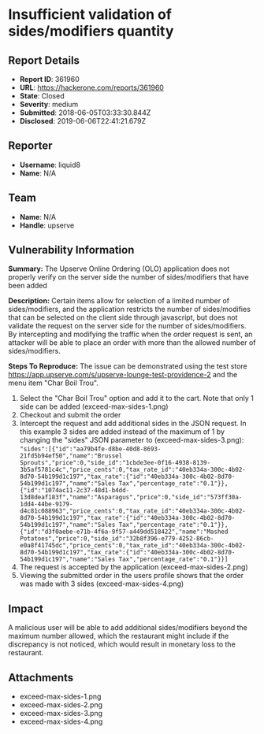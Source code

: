 # Insufficient validation of sides/modifiers quantity

## Report Details
- **Report ID**: 361960
- **URL**: https://hackerone.com/reports/361960
- **State**: Closed
- **Severity**: medium
- **Submitted**: 2018-06-05T03:33:30.844Z
- **Disclosed**: 2019-06-06T22:41:21.679Z

## Reporter
- **Username**: liquid8
- **Name**: N/A

## Team
- **Name**: N/A
- **Handle**: upserve

## Vulnerability Information
**Summary:**
The Upserve Online Ordering (OLO) application does not properly verify on the server side the number of sides/modifiers that have been added

**Description:**
Certain items allow for selection of a limited number of sides/modifiers, and the application restricts the number of sides/modifies that can be selected on the client side through javascript, but does not validate the request on the server side for the number of sides/modifiers. By intercepting and modifying the traffic when the order request is sent, an attacker will be able to place an order with more than the allowed number of sides/modifiers.

**Steps To Reproduce:**
The issue can be demonstrated using the test store https://app.upserve.com/s/upserve-lounge-test-providence-2 and the menu item "Char Boil Trou". 

1) Select the "Char Boil Trou" option and add it to the cart. Note that only 1 side can be added (exceed-max-sides-1.png)
2) Checkout and submit the order
3) Intercept the request and add additional sides in the JSON request. In this example 3 sides are added instead of the maximum of 1 by changing the "sides" JSON parameter to (exceed-max-sides-3.png):
```"sides":[{"id":"aa79b4fe-d8be-40d8-8693-21fd5b94ef50","name":"Brussel Sprouts","price":0,"side_id":"1cbde3ee-0f16-4938-8139-3b5af5781c4c","price_cents":0,"tax_rate_id":"40eb334a-300c-4b02-8d70-54b199d1c197","tax_rate":{"id":"40eb334a-300c-4b02-8d70-54b199d1c197","name":"Sales Tax","percentage_rate":"0.1"}},{"id":"1074ac11-2c37-48d1-b4dd-13d8deaf183f","name":"Asparagus","price":0,"side_id":"573ff30a-1dd4-44be-9179-d4c81c088963","price_cents":0,"tax_rate_id":"40eb334a-300c-4b02-8d70-54b199d1c197","tax_rate":{"id":"40eb334a-300c-4b02-8d70-54b199d1c197","name":"Sales Tax","percentage_rate":"0.1"}},{"id":"d3f0aebe-e71b-4f6a-9f57-a449dd518422","name":"Mashed Potatoes","price":0,"side_id":"32b8f396-e779-4252-86cb-e0a8f41745dc","price_cents":0,"tax_rate_id":"40eb334a-300c-4b02-8d70-54b199d1c197","tax_rate":{"id":"40eb334a-300c-4b02-8d70-54b199d1c197","name":"Sales Tax","percentage_rate":"0.1"}}]```
4) The request is accepted by the application (exceed-max-sides-2.png)
5) Viewing the submitted order in the users profile shows that the order was made with 3 sides (exceed-max-sides-4.png)

## Impact

A malicious user will be able to add additional sides/modifiers beyond the maximum number allowed, which the restaurant might include if the discrepancy is not noticed, which would result in monetary loss to the restaurant.

## Attachments
- exceed-max-sides-1.png
- exceed-max-sides-2.png
- exceed-max-sides-3.png
- exceed-max-sides-4.png
